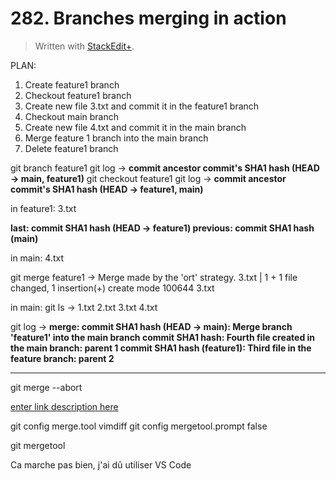 # 282. Branches merging in action

> Written with [StackEdit+](https://stackedit.net/).


PLAN:
1. Create feature1 branch
2. Checkout feature1 branch
3. Create new file 3.txt and commit it in the feature1 branch
4. Checkout main branch
5. Create new file 4.txt and commit it in the main branch
6. Merge feature 1 branch into the main branch
7. Delete feature1 branch

git branch feature1
git log →
**commit ancestor commit's SHA1 hash (HEAD → main, feature1)**
git checkout feature1
git log →
**commit ancestor commit's SHA1 hash (HEAD → feature1, main)**

in feature1: 3.txt

**last: commit SHA1 hash  (HEAD → feature1)
previous: commit SHA1 hash (main)**

in main: 4.txt

git merge feature1 →
Merge made by the 'ort' strategy.
3.txt  | 1 +
1 file changed, 1 insertion(+)
create mode 100644 3.txt

in main: git ls ->
1.txt 2.txt 3.txt 4.txt

git log ->
**merge: commit SHA1 hash (HEAD -> main): Merge branch 'feature1' into the main branch
commit SHA1 hash: Fourth file created in the main branch: parent 1
commit SHA1 hash (feature1): Third file in the feature branch: parent 2**

---
git merge --abort

[enter link description here](https://www.rosipov.com/blog/use-vimdiff-as-git-mergetool/#fromHistor)

git config merge.tool vimdiff
git config mergetool.prompt false

git mergetool

Ca marche pas bien, j'ai dû utiliser VS Code







<!--stackedit_data:
eyJoaXN0b3J5IjpbLTg1Mzk0NzU2NSwtNjM2NzA2OTAwLC0yNj
Y1NDI4NSwtNDc3NDE2NDIwLC00MDc1MTgxMTUsODEyNzU2NDEz
LC02NTE1OTg4MzYsMjAwOTE5OTQ4LDE5MTk3MTkyNDYsMTYxOD
kxOTA2Myw2MjI5MzI2NTIsLTEyMTM0MzI4MzQsMTUxOTEwNzE5
NV19
-->